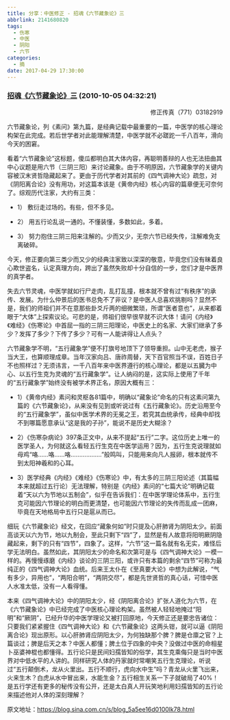 ```yaml
---
title: 分享：中医修正 - 招魂《六节藏象论》三
abbrlink: 2141680820
tags:
  - 伤寒
  - 中医
  - 阴阳
  - 六节
categories:
  - 摘
date: 2017-04-29 17:30:00
---
```

###  [招魂《六节藏象论》三](https://blog.sina.com.cn/s/blog_5a5ee16d0100lk78.html  "跳转至原文") (2010-10-05 04:32:21)

<p ALIGN="right"><font STYLE="BACKGroUnD-CoLor: #ffffff">修正传真（771）03182919</FONT></P>

六节藏象论，列《素问》第九篇，是经典记载中最重要的一篇，中医学的核心理论构架在此完成。若后世学者对此能理解清楚，中医学就不必蹉跎一千八百年，滑向今天的困窘。

看着“六节藏象论”这标题，傻瓜都明白其大体内容，再聪明善辩的人也无法扭曲其中心议题是用六节（三阴三阳）来讨论藏象。由于不明原因，六节藏象学的关键内容被汉末贤哲隐藏起来了。更由于历代学者对其前的《四气调神大论》疏忽，对《阴阳离合论》没有用功，对这篇本该是《黄帝内经》核心内容的篇章便无可奈何了。综观历代注家，大约有三类：

   * 1）  敷衍走过场的。有些，但不多见。

   * 2）  用五行论乱说一通的。不懂装懂，多数如此，多着。

   * 3）  努力抱住三阴三阳来注解的。少而又少，无奈六节已经失传，注解难免支离破碎。

今天，修正要向第三类少而又少的经典注家致以深深的敬意，毕竟您们没有昧着良心欺世盗名，认定真理方向，跨出了虽然失败却十分自信的一步，您们才是中医界的真学者。

失去六节灵魂，中医学就如行尸走肉，乱打乱撞，根本就不曾有过“有秩序”的承传、发展。为什么仲景后的医书总免不了非议？是中医人总喜欢挑剔吗？显然不是，我们的师祖们并不在意那些卦爻斤两的细微繁琐，所谓“医者意也”，从来都着眼于“大体”上探索议论。可悲的是，师祖们很早很早就不识大体！请问《内经》《难经》《伤寒论》中首屈一指的三阴三阳理论，中医史上的名家、大家们继承了多少？发挥了多少？下传了多少？可有一人能讲得让人点头？

六节藏象学不明，“五行藏象学”便不打旗号地顶下了领导重担。山中无老虎，猴子当大王，也算顺理成章。当年汉家向吕、唐祚周替，天下百官照当不误，百姓日子不也照样过？无须讳言，一千八百年来中医界遵行的核心理论，都是以五臓为中心、以五行生克为灵魂的“五行藏象学”。让人纳闷的是，这实际上使用了千年的“五行藏象学”始终没有被学术界正名，原因大概有三：

   * 1）《黄帝内经》素问和灵枢各81篇中，明确以“藏象论”命名的只有这素问第九篇的《六节藏象论》，从来没有见到或听说过有《五行藏象论》。历史沿用至今的“五行藏象学”，虽似中医学术界的无冕之王，若究其血统承传，经典中却找不到哪篇愿意承认“这是我的子孙”，能说不是历史大糊涂？

   * 2）《伤寒杂病论》397条正文中，从来不提起“五行”二字。这位历史上唯一的医学圣人，为何就这么看轻五行生克在中医学运用？因为，五行生克说理就如母鸡“咯……咯……咯………………”般鸣叫，只能用来向凡人报卵，根本就传不到太阳神羲和的心耳。

   * 3）医学经典《内经》《难经》《伤寒论》中，有太多的三阴三阳论述（其篇幅本来就超过五行论）无法理解，特别是《内经》素问的“七篇大论”明确记载着“天以六为节地以五制会”，似乎在告诉我们：在中医学理论体系中，五行生克可能因六节理论的明白而更清楚，也可能因六节理论的失传而乱成一团麻，毕竟在天地格局中五行只是扈从而已。

细玩《六节藏象论》经文，在回应“藏象何如”时只提及心肝肺肾为阴阳太少。前面高谈天以六为节，地以九制会，至此只剩下“四”了，显然是有人故意将阳明厥阴隐藏起来，剩下的只有“四节”，四象了。这样，“六节”这一篇名就有名无实，难怪后学无法明白。虽然如此，其阴阳太少的命名和次第可是与《四气调神大论》一模一样的。再慢慢琢磨《内经》谈论的三阴三阳，或许只有本篇的剩余“四节”可称为最纯正的《四气调神大论》血统。后来王太仆在《至真要大论》中想为此解说，“气有多少，异用也”，“两阳合明”，“两阴交尽”，都是先世贤哲的真心话，可惜中医人水准太低，没有一人看得懂。

本来《四气调神大论》中的阴阳太少，经《阴阳离合论》扩张人道化为六节，在《六节藏象论》中已经完成了中医核心理论构架。虽然被人轻轻地掩过“阳明”和“厥阴”，已经升华的中医学理论又被打回原地，今天修正还是要忠告诸位：只要我们紧紧握住《四气调神大论》和《六节藏象论》这两头钳，就可以逼《阴阳离合论》现出原形。以心肝肺肾应阴阳太少，为何独缺那个脾？脾是仓廪之官？上篇谈过；脾是后天之本？中医人都懂；脾土位于四象的中央？没做过中医的命相星卜巫婆神棍也都懂得。五行论只是民间妇孺皆知的俗学，其生克乘侮只是当时中医界对中低水平的人讲的。同样研究人体的丹家就时常嘲笑五行生克理论，听说过“五行颠倒术，龙从火里出。五行不顺行，虎向水中生”吗？青龙从火里飞出来，火来生木？白虎从水中冒出来，水能生金？五行相生关系一下子就破局了40%！是五行学还有更多的秘传没有公开，还是太白真人开玩笑地利用妇孺皆知的五行论来描述他对人体的深刻理解？


原文地址：https://blog.sina.com.cn/s/blog_5a5ee16d0100lk78.html
